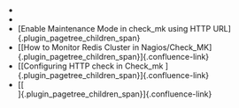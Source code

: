 - 
- 
- [Enable Maintenance Mode in check_mk using HTTP
  URL]{.plugin_pagetree_children_span}
- [[How to Monitor Redis Cluster in
  Nagios/Check_MK]{.plugin_pagetree_children_span}]{.confluence-link}
- [[Configuring HTTP check in
  Check_mk ]{.plugin_pagetree_children_span}]{.confluence-link}
- [[\
  ]{.plugin_pagetree_children_span}]{.confluence-link}
